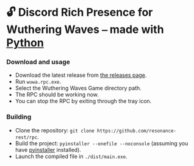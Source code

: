 # 🔓 Discord Rich Presence for Wuthering Waves ⎯ made with [**Python**](https://www.python.org/)

### Download and usage

- Download the latest release from [the releases page](https://github.com/resonance-rest/rpc/releases).
- Run `wuwa.rpc.exe`.
- Select the Wuthering Waves Game directory path.
- The RPC should be working now.
- You can stop the RPC by exiting through the tray icon.

### Building

- Clone the repository: `git clone https://github.com/resonance-rest/rpc`.
- Build the project: `pyinstaller --onefile --noconsole` (assuming you have [pyinstaller](https://pyinstaller.org/) installed).
- Launch the compiled file in `./dist/main.exe`.

